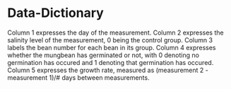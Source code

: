 # Data-Dictionary

Column 1 expresses the day of the measurement. Column 2 expresses the salinity level of the measurement, 0 being the control group. Column 3 labels the bean number for each bean in its group. Column 4 expresses whether the mungbean has germinated or not, with 0 denoting no germination has occured and 1 denoting that germination has occured. Column 5 expresses the growth rate, measured as (measurement 2 - measurement 1)/# days between measurements. 
